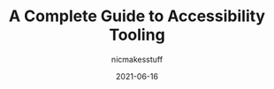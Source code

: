 ---
author: nicmakesstuff
date: 2021-06-16
permalink: false
publisher: smashingmag
tags:
  - guides
  - accessibility
  - tooling
target_url: https://www.smashingmagazine.com/2021/06/complete-guide-accessibility-tooling/
title: A Complete Guide to Accessibility Tooling
---